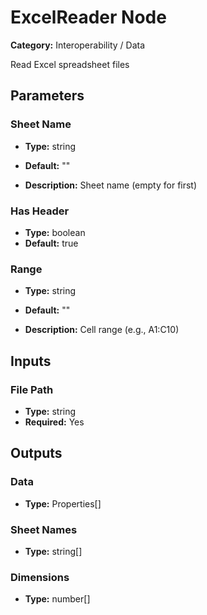 
# ExcelReader Node

**Category:** Interoperability / Data

Read Excel spreadsheet files

## Parameters


### Sheet Name
- **Type:** string
- **Default:** ""


- **Description:** Sheet name (empty for first)


### Has Header
- **Type:** boolean
- **Default:** true





### Range
- **Type:** string
- **Default:** ""


- **Description:** Cell range (e.g., A1:C10)


## Inputs


### File Path
- **Type:** string
- **Required:** Yes



## Outputs


### Data
- **Type:** Properties[]



### Sheet Names
- **Type:** string[]



### Dimensions
- **Type:** number[]




